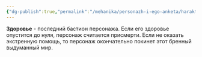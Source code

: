 ```yaml
---
{"dg-publish":true,"permalink":"/mehanika/personazh-i-ego-anketa/harakteristiki/podrobnee/zdorove/"}
---
```


**Здоровье** - последний бастион персонажа. Если его здоровье опустится до нуля, персонаж считается присмерти. Если не оказать экстренную помощь, то персонаж окончательно покинет этот бренный выдуманный мир.